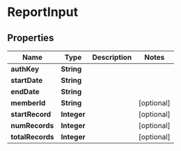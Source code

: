 # ReportInput

## Properties
Name | Type | Description | Notes
------------ | ------------- | ------------- | -------------
**authKey** | **String** |  | 
**startDate** | **String** |  | 
**endDate** | **String** |  | 
**memberId** | **String** |  |  [optional]
**startRecord** | **Integer** |  |  [optional]
**numRecords** | **Integer** |  |  [optional]
**totalRecords** | **Integer** |  |  [optional]
